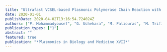 ```yaml
---
title: "Ultrafast VCSEL-based Plasmonic Polymerase Chain Reaction with Real-time Label-free Amplicon Detection for Point-Of-Care Diagnostics"
date: 2020-01-01
publishDate: 2020-04-02T13:16:54.724024Z
authors: ["P. Mohammadyousef", "G. Uchehara", "M. Paliouras", "M. Trifiro", "A. G. Kirk"]
publication_types: ["1"]
abstract: ""
featured: true
publication: "*Plasmonics in Biology and Medicine XVII*"
---
```


